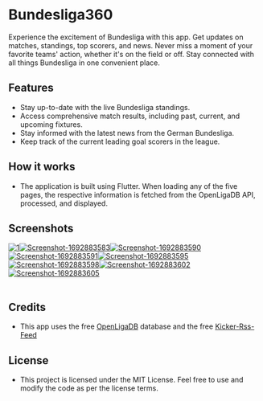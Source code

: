 # Bundesliga360

Experience the excitement of Bundesliga with this app. Get updates on matches, standings, top scorers, and news. Never miss a moment of your favorite teams' action, whether it's on the field or off. Stay connected with all things Bundesliga in one convenient place.

## Features

- Stay up-to-date with the live Bundesliga standings.
- Access comprehensive match results, including past, current, and upcoming fixtures.
- Stay informed with the latest news from the German Bundesliga.
- Keep track of the current leading goal scorers in the league.

## How it works

- The application is built using Flutter. When loading any of the five pages, the respective information is fetched from the OpenLigaDB API, processed, and displayed.

## Screenshots
<a href="https://postimg.cc/rKNXCWCr" target="_blank"><img src="https://i.postimg.cc/rKNXCWCr/1.png" alt="1"/></a><a href="https://postimg.cc/47WH9n2k" target="_blank"><img src="https://i.postimg.cc/47WH9n2k/Screenshot-1692883583.png" alt="Screenshot-1692883583"/></a><a href="https://postimg.cc/m1hzNRKc" target="_blank"><img src="https://i.postimg.cc/m1hzNRKc/Screenshot-1692883590.png" alt="Screenshot-1692883590"/></a><a href="https://postimg.cc/v1LVG0Wm" target="_blank"><img src="https://i.postimg.cc/v1LVG0Wm/Screenshot-1692883591.png" alt="Screenshot-1692883591"/></a><a href="https://postimg.cc/62WGqC0f" target="_blank"><img src="https://i.postimg.cc/62WGqC0f/Screenshot-1692883595.png" alt="Screenshot-1692883595"/></a><a href="https://postimg.cc/Lh0Z4YZj" target="_blank"><img src="https://i.postimg.cc/Lh0Z4YZj/Screenshot-1692883598.png" alt="Screenshot-1692883598"/></a><a href="https://postimg.cc/6TQvNLT9" target="_blank"><img src="https://i.postimg.cc/6TQvNLT9/Screenshot-1692883602.png" alt="Screenshot-1692883602"/></a><a href="https://postimg.cc/75zzWHh0" target="_blank"><img src="https://i.postimg.cc/75zzWHh0/Screenshot-1692883605.png" alt="Screenshot-1692883605"/></a>
<br/><br/>


## Credits 
- This app uses the free [OpenLigaDB](https://www.openligadb.de/) database and the free [Kicker-Rss-Feed](https://www.kicker.de/mit_rss_immer_informiert-371919/artikel)


## License 

- This project is licensed under the MIT License. Feel free to use and modify the code as per the license terms.
